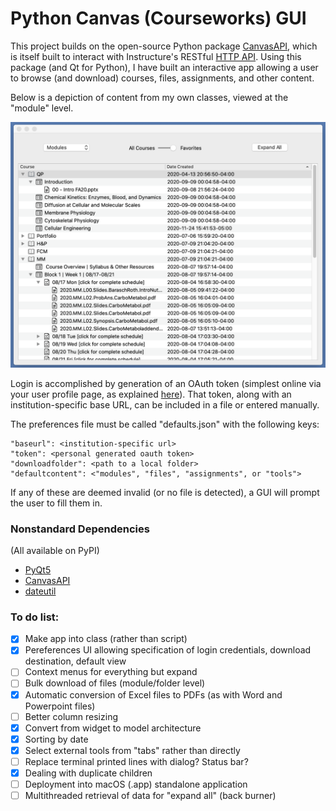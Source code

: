 # Python Canvas (Courseworks) GUI

This project builds on the open-source Python package [CanvasAPI](https://github.com/ucfopen/canvasapi), which is itself built to interact with Instructure's RESTful [HTTP API](https://canvas.instructure.com/doc/api/index.html). Using this package (and Qt for Python), I have built an interactive app allowing a user to browse (and download) courses, files, assignments, and other content.

Below is a depiction of content from my own classes, viewed at the "module" level.

<img src="screenshot.png" width="600">

Login is accomplished by generation of an OAuth token (simplest online via your user profile page, as explained [here](https://canvas.instructure.com/doc/api/file.oauth.html#manual-token-generation)). That token, along with an institution-specific base URL, can be included in a file or entered manually.

The preferences file must be called "defaults.json" with the following keys:
```
"baseurl": <institution-specific url>
"token": <personal generated oauth token>
"downloadfolder": <path to a local folder>
"defaultcontent": <"modules", "files", "assignments", or "tools">
```
If any of these are deemed invalid (or no file is detected), a GUI will prompt the user to fill them in.

### Nonstandard Dependencies
(All available on PyPI)

- [PyQt5](https://pypi.org/project/PyQt5/)
- [CanvasAPI](https://pypi.org/project/canvasapi/)
- [dateutil](https://pypi.org/project/python-dateutil/)

### To do list:

- [X] Make app into class (rather than script)
- [X] Pereferences UI allowing specification of login credentials, download destination, default view
- [ ] Context menus for everything but expand
- [ ] Bulk download of files (module/folder level)
- [X] Automatic conversion of Excel files to PDFs (as with Word and Powerpoint files)
- [ ] Better column resizing
- [X] Convert from widget to model architecture
- [X] Sorting by date
- [X] Select external tools from "tabs" rather than directly
- [ ] Replace terminal printed lines with dialog? Status bar?
- [X] Dealing with duplicate children
- [ ] Deployment into macOS (.app) standalone application
- [ ] Multithreaded retrieval of data for "expand all" (back burner)
